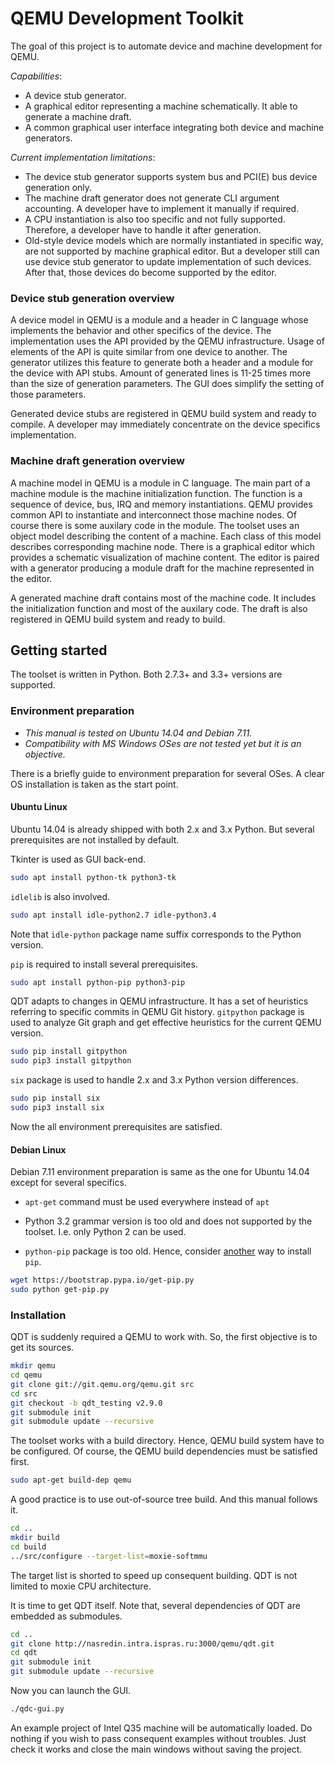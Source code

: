 # QEMU Development Toolkit

The goal of this project is to automate device and machine development for
QEMU.

*Capabilities*:

- A device stub generator.
- A graphical editor representing a machine schematically.
It able to generate a machine draft.
- A common graphical user interface integrating both device and machine
generators.

*Current implementation limitations*:

- The device stub generator supports system bus and PCI(E) bus device
generation only.
- The machine draft generator does not generate CLI argument accounting.
A developer have to implement it manually if required.
- A CPU instantiation is also too specific and not fully supported.
Therefore, a developer have to handle it after generation.
- Old-style device models which are normally instantiated in specific way, are
not supported by machine graphical editor.
But a developer still can use device stub generator to update implementation
of such devices.
After that, those devices do become supported by the editor.

### Device stub generation overview

A device model in QEMU is a module and a header in C language whose implements
the behavior and other specifics of the device.
The implementation uses the API provided by the QEMU infrastructure.
Usage of elements of the API is quite similar from one device to another.
The generator utilizes this feature to generate both a header and a module
for the device with API stubs.
Amount of generated lines is 11-25 times more than the size of generation
parameters.
The GUI does simplify the setting of those parameters.

Generated device stubs are registered in QEMU build system and ready to
compile.
A developer may immediately concentrate on the device specifics implementation.

### Machine draft generation overview

A machine model in QEMU is a module in C language.
The main part of a machine module is the machine initialization function.
The function is a sequence of device, bus, IRQ and memory instantiations.
QEMU provides common API to instantiate and interconnect those machine nodes.
Of course there is some auxilary code in the module.
The toolset uses an object model describing the content of a machine.
Each class of this model describes corresponding machine node.
There is a graphical editor which provides a schematic visualization of
machine content.
The editor is paired with a generator producing a module draft for the machine
represented in the editor.

A generated machine draft contains most of the machine code.
It includes the initialization function and most of the auxilary code.
The draft is also registered in QEMU build system and ready to build.

## Getting started

The toolset is written in Python.
Both 2.7.3+ and 3.3+ versions are supported.

### Environment preparation

- *This manual is tested on Ubuntu 14.04 and Debian 7.11.*
- *Compatibility with MS Windows OSes are not tested yet*
*but it is an objective.*

There is a briefly guide to environment preparation for several OSes.
A clear OS installation is taken as the start point.

#### Ubuntu Linux

Ubuntu 14.04 is already shipped with both 2.x and 3.x Python.
But several prerequisites are not installed by default.

Tkinter is used as GUI back-end.

```bash
sudo apt install python-tk python3-tk
```

`idlelib` is also involved.

```bash
sudo apt install idle-python2.7 idle-python3.4
```

Note that `idle-python` package name suffix corresponds to the Python version.

`pip` is required to install several prerequisites.

```bash
sudo apt install python-pip python3-pip
```

QDT adapts to changes in QEMU infrastructure.
It has a set of heuristics referring to specific commits in QEMU Git history.
`gitpython` package is used to analyze Git graph and get effective heuristics
for the current QEMU version.

```bash
sudo pip install gitpython
sudo pip3 install gitpython
```

`six` package is used to handle 2.x and 3.x Python version differences.

```bash
sudo pip install six
sudo pip3 install six
```

Now the all environment prerequisites are satisfied.

#### Debian Linux

Debian 7.11 environment preparation is same as the one for Ubuntu 14.04
except for several specifics.

- `apt-get` command must be used everywhere instead of `apt`

- Python 3.2 grammar version is too old and does not supported by the toolset.
I.e. only Python 2 can be used.

- `python-pip` package is too old.
Hence, consider
[another](https://unix.stackexchange.com/questions/182308/install-python-pip-in-debian-wheezy)
way to install `pip`.

```bash
wget https://bootstrap.pypa.io/get-pip.py
sudo python get-pip.py
```

### Installation

QDT is suddenly required a QEMU to work with.
So, the first objective is to get its sources.

```bash
mkdir qemu
cd qemu
git clone git://git.qemu.org/qemu.git src
cd src
git checkout -b qdt_testing v2.9.0
git submodule init
git submodule update --recursive
```

The toolset works with a build directory.
Hence, QEMU build system have to be configured.
Of course, the QEMU build dependencies must be satisfied first.

```bash
sudo apt-get build-dep qemu
```

A good practice is to use out-of-source tree build.
And this manual follows it.

```bash
cd ..
mkdir build
cd build
../src/configure --target-list=moxie-softmmu
```

The target list is shorted to speed up consequent building.
QDT is not limited to moxie CPU architecture.

It is time to get QDT itself.
Note that, several dependencies of QDT are embedded as submodules.

```bash
cd ..
git clone http://nasredin.intra.ispras.ru:3000/qemu/qdt.git
cd qdt
git submodule init
git submodule update --recursive
```

Now you can launch the GUI.

```bash
./qdc-gui.py
```

An example project of Intel Q35 machine will be automatically loaded.
Do nothing if you wish to pass consequent examples without troubles.
Just check it works and close the main windows without saving the project.

